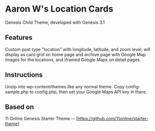 # Aaron W's Location Cards
Genesis Child Theme, developed with Genesis 3.1

## Features
Custom post type "location" with longitude, latitude, and zoom level; will display as card grid on home page and archive page with Google Map images for the locations, and iframed Google Maps on detail pages.


## Instructions
Unzip into wp-content/themes like any normal theme. Copy config-sample.php to config.php, then set your Google Maps API key in there. 


## Based on
11 Online Genesis Starter Theme --
[https://github.com/11online/starter-theme]
